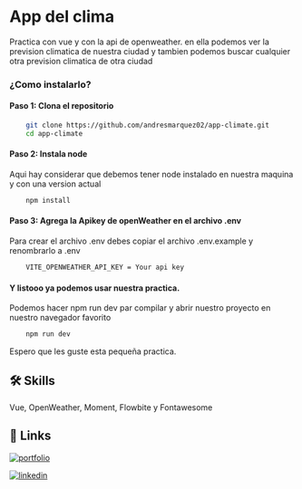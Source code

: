 # App del clima

Practica con vue y con la api de openweather. en ella podemos ver la prevision climatica de nuestra ciudad y tambien podemos buscar cualquier otra prevision climatica de otra ciudad


### ¿Como instalarlo?

#### Paso 1: Clona el repositorio

```bash
    git clone https://github.com/andresmarquez02/app-climate.git
    cd app-climate
```

#### Paso 2: Instala node

Aqui hay considerar que debemos tener node instalado en nuestra maquina y con una version actual

```bash
    npm install
```

#### Paso 3: Agrega la Apikey de openWeather en el archivo .env

Para crear el archivo .env debes copiar el archivo .env.example y renombrarlo a .env

```bash
    VITE_OPENWEATHER_API_KEY = Your api key
```

#### Y listooo ya podemos usar nuestra practica. 

Podemos hacer npm run dev par compilar y abrir nuestro proyecto en nuestro  navegador favorito

```bash
    npm run dev
```
Espero que les guste esta pequeña practica.
## 🛠 Skills
Vue, OpenWeather, Moment, Flowbite y Fontawesome


## 🔗 Links
[![portfolio](https://img.shields.io/badge/my_portfolio-000?style=for-the-badge&logo=ko-fi&logoColor=white)](https://andresmarquez02.github.io/)

[![linkedin](https://img.shields.io/badge/linkedin-0A66C2?style=for-the-badge&logo=linkedin&logoColor=white)](https://www.linkedin.com/in/andres-marquez-02/)


